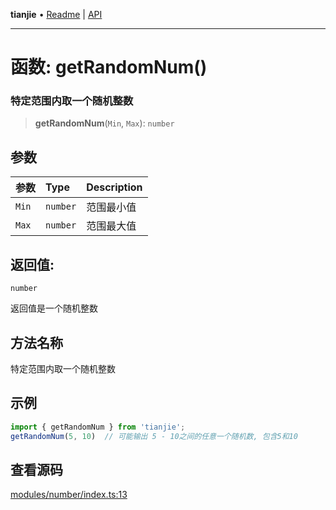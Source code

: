 **tianjie** • [Readme](../README.md) \| [API](../globals.md)

***

# 函数: getRandomNum()

### 特定范围内取一个随机整数

<a id="undefined" name="undefined"></a>

> **getRandomNum**(`Min`, `Max`): `number`

## 参数

| 参数 | Type | Description |
| :------ | :------ | :------ |
| `Min` | `number` | 范围最小值 |
| `Max` | `number` | 范围最大值 |

## 返回值:

`number`

返回值是一个随机整数

## 方法名称

特定范围内取一个随机整数

## 示例

``` ts
import { getRandomNum } from 'tianjie';
getRandomNum(5, 10)  // 可能输出 5 - 10之间的任意一个随机数, 包含5和10
```

## 查看源码

[modules/number/index.ts:13](https://github.com/hacxy/tianjie/blob/32d17b0fb1c41747dfab8feb61e15c433f68f661/src/modules/number/index.ts#L13)

